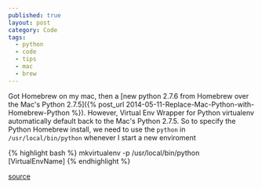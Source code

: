 ```yaml
---
published: true
layout: post
category: Code
tags: 
  - python
  - code
  - tips
  - mac
  - brew
---
```


Got Homebrew on my mac, then a [new python 2.7.6 from Homebrew over the Mac's Python 2.7.5]({% post_url 2014-05-11-Replace-Mac-Python-with-Homebrew-Python %}). However, Virtual Env Wrapper for Python virtualenv automatically default back to the Mac's Python 2.7.5. So to specify the Python Homebrew install, we need to use the `python` in `/usr/local/bin/python` whenever I start a new enviroment 

{% highlight bash %}
mkvirtualenv -p /usr/local/bin/python [VirtualEnvName]
{% endhighlight %}

[source](http://stackoverflow.com/questions/1534210/use-different-python-version-with-virtualenv)